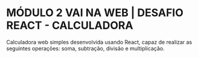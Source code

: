 # MÓDULO 2 VAI NA WEB | DESAFIO REACT - CALCULADORA

Calculadora web simples desenvolvida usando React, capaz de realizar as seguintes operações: soma, subtração, divisão e multiplicação.




